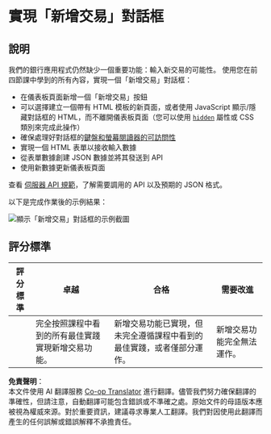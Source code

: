 <!--
CO_OP_TRANSLATOR_METADATA:
{
  "original_hash": "f23a868536c07da991b1d4e773161e25",
  "translation_date": "2025-08-24T00:15:03+00:00",
  "source_file": "7-bank-project/4-state-management/assignment.md",
  "language_code": "tw"
}
-->
# 實現「新增交易」對話框

## 說明

我們的銀行應用程式仍然缺少一個重要功能：輸入新交易的可能性。
使用您在前四節課中學到的所有內容，實現一個「新增交易」對話框：

- 在儀表板頁面新增一個「新增交易」按鈕
- 可以選擇建立一個帶有 HTML 模板的新頁面，或者使用 JavaScript 顯示/隱藏對話框的 HTML，而不離開儀表板頁面（您可以使用 [`hidden`](https://developer.mozilla.org/docs/Web/HTML/Global_attributes/hidden) 屬性或 CSS 類別來完成此操作）
- 確保處理好對話框的[鍵盤和螢幕閱讀器的可訪問性](https://developer.paciellogroup.com/blog/2018/06/the-current-state-of-modal-dialog-accessibility/)
- 實現一個 HTML 表單以接收輸入數據
- 從表單數據創建 JSON 數據並將其發送到 API
- 使用新數據更新儀表板頁面

查看 [伺服器 API 規範](../api/README.md)，了解需要調用的 API 以及預期的 JSON 格式。

以下是完成作業後的示例結果：

![顯示「新增交易」對話框的示例截圖](../../../../7-bank-project/4-state-management/images/dialog.png)

## 評分標準

| 評分標準 | 卓越                                                                                              | 合格                                                                                                                    | 需要改進                                   |
| -------- | ------------------------------------------------------------------------------------------------ | ----------------------------------------------------------------------------------------------------------------------- | ------------------------------------------ |
|          | 完全按照課程中看到的所有最佳實踐實現新增交易功能。                                               | 新增交易功能已實現，但未完全遵循課程中看到的最佳實踐，或者僅部分運作。                                                   | 新增交易功能完全無法運作。                 |

**免責聲明**：  
本文件使用 AI 翻譯服務 [Co-op Translator](https://github.com/Azure/co-op-translator) 進行翻譯。儘管我們努力確保翻譯的準確性，但請注意，自動翻譯可能包含錯誤或不準確之處。原始文件的母語版本應被視為權威來源。對於重要資訊，建議尋求專業人工翻譯。我們對因使用此翻譯而產生的任何誤解或錯誤解釋不承擔責任。